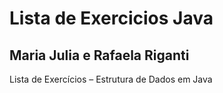# Lista de Exercicios Java
## Maria Julia e Rafaela Riganti 
 Lista de Exercícios – Estrutura de Dados em Java

